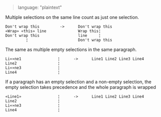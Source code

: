 > language: "plaintext"

Multiple selections on the same line count as just one selection.

    Don't wrap this         ->      Don't wrap this
    «Wrap» «this» line              Wrap this¦
    Don't wrap this                 line     ¦
             ¦                      Don't wrap this

The same as multiple empty selections in the same paragraph.

    Li«»ne1                ¦      ->      Line1 Line2 Line3 Line4
    Line2                  ¦
    Li«»ne3                ¦
    Line4                  ¦

If a paragraph has an empty selection and a non-empty selection, the empty
selection takes precedence and the whole paragraph is wrapped

    «Line1»                ¦      ->      Line1 Line2 Line3 Line4
    Line2                  ¦
    Li«»ne3                ¦
    Line4                  ¦
